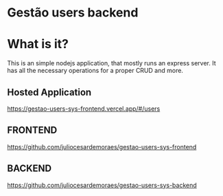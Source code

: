 # Gestão users backend

# What is it?
This is an simple nodejs application, that mostly runs an express server. It has all the necessary 
operations for a proper CRUD and more.

## Hosted Application
https://gestao-users-sys-frontend.vercel.app/#/users

## FRONTEND
https://github.com/juliocesardemoraes/gestao-users-sys-frontend

## BACKEND
https://github.com/juliocesardemoraes/gestao-users-sys-backend
